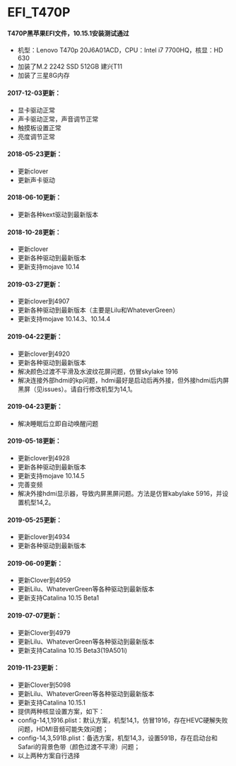 # EFI_T470P
#### T470P黑苹果EFI文件，10.15.1安装测试通过<br/>
- 机型：Lenovo T470p 20J6A01ACD，CPU：Intel i7 7700HQ，核显：HD 630<br/>
- 加装了M.2 2242 SSD 512GB 建兴T11<br/>
- 加装了三星8G内存<br/>

#### 2017-12-03更新：<br/>
- 显卡驱动正常<br/>
- 声卡驱动正常，声音调节正常<br/>
- 触摸板设置正常<br/>
- 亮度调节正常<br/>

#### 2018-05-23更新：<br/>
- 更新clover<br/>
- 更新声卡驱动<br/>

#### 2018-06-10更新：<br/>
- 更新各种kext驱动到最新版本<br/>

#### 2018-10-28更新：<br/>
- 更新clover<br/>
- 更新各种驱动到最新版本<br/>
- 更新支持mojave 10.14<br/>

#### 2019-03-27更新：<br/>
- 更新clover到4907<br/>
- 更新各种驱动到最新版本（主要是Lilu和WhateverGreen）<br/>
- 更新支持mojave 10.14.3、10.14.4<br/>

#### 2019-04-22更新：<br/>
- 更新clover到4920<br/>
- 更新各种驱动到最新版本<br/>
- 解决颜色过渡不平滑及水波纹花屏问题，仿冒skylake 1916<br/>
- 解决连接外部hdmi的kp问题，hdmi最好是启动后再外接，但外接hdmi后内屏黑屏（见issues）。请自行修改机型为14,1。<br/>

#### 2019-04-23更新：<br/>
- 解决睡眠后立即自动唤醒问题<br/>

#### 2019-05-18更新：<br/>
- 更新clover到4928<br/>
- 更新各种驱动到最新版本<br/>
- 更新支持mojave 10.14.5<br/>
- 完善变频<br/>
- 解决外接hdmi显示器，导致内屏黑屏问题。方法是仿冒kabylake 5916，并设置机型14,2。<br/>

#### 2019-05-25更新：<br/>
- 更新clover到4934<br/>
- 更新各种驱动到最新版本<br/>

#### 2019-06-09更新：<br/>
- 更新Clover到4959<br/>
- 更新Lilu、WhateverGreen等各种驱动到最新版本<br/>
- 更新支持Catalina 10.15 Beta1<br/>

#### 2019-07-07更新：<br/>
- 更新Clover到4979<br/>
- 更新Lilu、WhateverGreen等各种驱动到最新版本<br/>
- 更新支持Catalina 10.15 Beta3(19A501i)<br/>

#### 2019-11-23更新：<br/>
- 更新Clover到5098<br/>
- 更新Lilu、WhateverGreen等各种驱动到最新版本<br/>
- 更新支持Catalina 10.15.1<br/>
- 提供两种核显设置方案，如下：<br/>
- config-14,1,1916.plist：默认方案，机型14,1，仿冒1916，存在HEVC硬解失败问题，HDMI音频可能失效问题；<br/>
- config-14,3,591B.plist：备选方案，机型14,3，设置591B，存在启动台和Safari的背景色带（颜色过渡不平滑）问题；<br/>
- 以上两种方案自行选择<br/>
